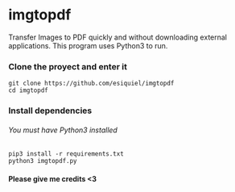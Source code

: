 # imgtopdf
Transfer Images to PDF quickly and without downloading external applications. This program uses Python3 to run.

### Clone the proyect and enter it
`git clone https://github.com/esiquiel/imgtopdf`<br>
`cd imgtopdf`<br>
### Install dependencies
###### You must have Python3 installed
`pip3 install -r requirements.txt`<br>
`python3 imgtopdf.py` <br>
#### Please give me credits <3
